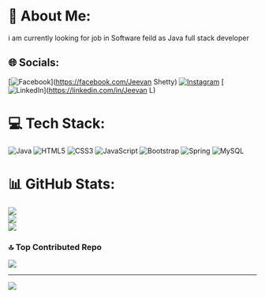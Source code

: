 # 💫 About Me:
i am currently looking for job in Software feild as Java full stack developer


## 🌐 Socials:
[![Facebook](https://img.shields.io/badge/Facebook-%231877F2.svg?logo=Facebook&logoColor=white)](https://facebook.com/Jeevan Shetty) [![Instagram](https://img.shields.io/badge/Instagram-%23E4405F.svg?logo=Instagram&logoColor=white)](https://instagram.com/jeevan_shetty_.24) [![LinkedIn](https://img.shields.io/badge/LinkedIn-%230077B5.svg?logo=linkedin&logoColor=white)](https://linkedin.com/in/Jeevan L) 

# 💻 Tech Stack:
![Java](https://img.shields.io/badge/java-%23ED8B00.svg?style=flat-square&logo=openjdk&logoColor=white) ![HTML5](https://img.shields.io/badge/html5-%23E34F26.svg?style=flat-square&logo=html5&logoColor=white) ![CSS3](https://img.shields.io/badge/css3-%231572B6.svg?style=flat-square&logo=css3&logoColor=white) ![JavaScript](https://img.shields.io/badge/javascript-%23323330.svg?style=flat-square&logo=javascript&logoColor=%23F7DF1E) ![Bootstrap](https://img.shields.io/badge/bootstrap-%238511FA.svg?style=flat-square&logo=bootstrap&logoColor=white) ![Spring](https://img.shields.io/badge/spring-%236DB33F.svg?style=flat-square&logo=spring&logoColor=white) ![MySQL](https://img.shields.io/badge/mysql-%2300000f.svg?style=flat-square&logo=mysql&logoColor=white)
# 📊 GitHub Stats:
![](https://github-readme-stats.vercel.app/api?username=jeevanshetty24&theme=vue-dark&hide_border=false&include_all_commits=false&count_private=false)<br/>
![](https://github-readme-streak-stats.herokuapp.com/?user=jeevanshetty24&theme=vue-dark&hide_border=false)<br/>
![](https://github-readme-stats.vercel.app/api/top-langs/?username=jeevanshetty24&theme=vue-dark&hide_border=false&include_all_commits=false&count_private=false&layout=compact)

### 🔝 Top Contributed Repo
![](https://github-contributor-stats.vercel.app/api?username=jeevanshetty24&limit=5&theme=dark&combine_all_yearly_contributions=true)

---
[![](https://visitcount.itsvg.in/api?id=jeevanshetty24&icon=0&color=0)](https://visitcount.itsvg.in)

<!-- Proudly created with GPRM ( https://gprm.itsvg.in ) -->

<!--
**jeevanshetty24/jeevanshetty24** is a ✨ _special_ ✨ repository because its `README.md` (this file) appears on your GitHub profile.

Here are some ideas to get you started:

- 🔭 I’m currently working on ...
- 🌱 I’m currently learning ...
- 👯 I’m looking to collaborate on ...
- 🤔 I’m looking for help with ...
- 💬 Ask me about ...
- 📫 How to reach me: ...
- 😄 Pronouns: ...
- ⚡ Fun fact: ...
-->
